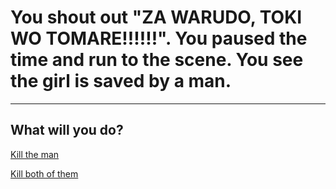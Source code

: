 # You shout out "ZA WARUDO, TOKI WO TOMARE!!!!!!". You paused the time and run to the scene. You see the girl is saved by a man. 
---
## What will you do? 
[Kill the man](trap.md)

[Kill both of them](jojo.md)